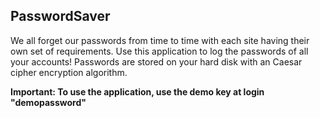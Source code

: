 ## **PasswordSaver**

We all forget our passwords from time to time with each site having their own set of requirements. Use this application to log the passwords of all your accounts! Passwords are stored on your hard disk with an Caesar cipher encryption algorithm. 

**Important: To use the application, use the demo key at login "demopassword"**

